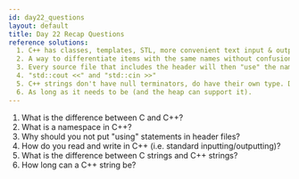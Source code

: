 ```yaml
---
id: day22_questions
layout: default
title: Day 22 Recap Questions
reference solutions:
  1. C++ has classes, templates, STL, more convenient text input & output
  2. A way to differentiate items with the same names without confusion/shadowing
  3. Every source file that includes the header will then "use" the namespace.
  4. "std::cout <<" and "std::cin >>"
  5. C++ strings don't have null terminators, do have their own type. Don't have to worry about memory (allocation, reallocation, or deallocation). Supports operators like assignment, concatenation, and comparison.
  6. As long as it needs to be (and the heap can support it).
---
```


1. What is the difference between C and C++?
2. What is a namespace in C++?
3. Why should you not put "using" statements in header files?
4. How do you read and write in C++ (i.e. standard inputting/outputting)?
5. What is the difference between C strings and C++ strings?
6. How long can a C++ string be?
